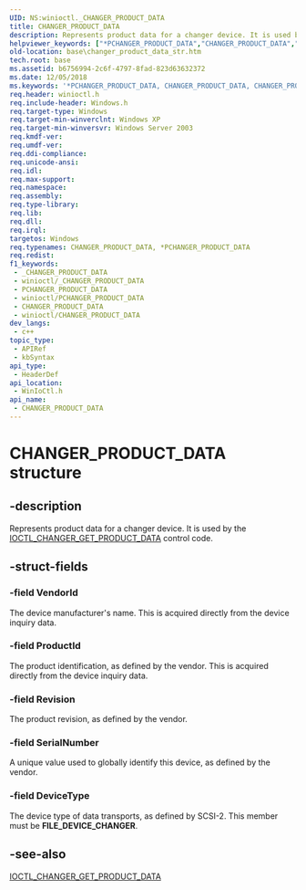```yaml
---
UID: NS:winioctl._CHANGER_PRODUCT_DATA
title: CHANGER_PRODUCT_DATA
description: Represents product data for a changer device. It is used by the IOCTL_CHANGER_GET_PRODUCT_DATA control code.
helpviewer_keywords: ["*PCHANGER_PRODUCT_DATA","CHANGER_PRODUCT_DATA","CHANGER_PRODUCT_DATA structure","PCHANGER_PRODUCT_DATA","PCHANGER_PRODUCT_DATA structure pointer","_win32_changer_product_data_str","base.changer_product_data_str","winioctl/CHANGER_PRODUCT_DATA","winioctl/PCHANGER_PRODUCT_DATA"]
old-location: base\changer_product_data_str.htm
tech.root: base
ms.assetid: b6756994-2c6f-4797-8fad-823d63632372
ms.date: 12/05/2018
ms.keywords: '*PCHANGER_PRODUCT_DATA, CHANGER_PRODUCT_DATA, CHANGER_PRODUCT_DATA structure, PCHANGER_PRODUCT_DATA, PCHANGER_PRODUCT_DATA structure pointer, _win32_changer_product_data_str, base.changer_product_data_str, winioctl/CHANGER_PRODUCT_DATA, winioctl/PCHANGER_PRODUCT_DATA'
req.header: winioctl.h
req.include-header: Windows.h
req.target-type: Windows
req.target-min-winverclnt: Windows XP
req.target-min-winversvr: Windows Server 2003
req.kmdf-ver: 
req.umdf-ver: 
req.ddi-compliance: 
req.unicode-ansi: 
req.idl: 
req.max-support: 
req.namespace: 
req.assembly: 
req.type-library: 
req.lib: 
req.dll: 
req.irql: 
targetos: Windows
req.typenames: CHANGER_PRODUCT_DATA, *PCHANGER_PRODUCT_DATA
req.redist: 
f1_keywords:
 - _CHANGER_PRODUCT_DATA
 - winioctl/_CHANGER_PRODUCT_DATA
 - PCHANGER_PRODUCT_DATA
 - winioctl/PCHANGER_PRODUCT_DATA
 - CHANGER_PRODUCT_DATA
 - winioctl/CHANGER_PRODUCT_DATA
dev_langs:
 - c++
topic_type:
 - APIRef
 - kbSyntax
api_type:
 - HeaderDef
api_location:
 - WinIoCtl.h
api_name:
 - CHANGER_PRODUCT_DATA
---
```


# CHANGER_PRODUCT_DATA structure


## -description

Represents product data for a changer device. It is used by the 
<a href="https://docs.microsoft.com/windows/desktop/api/winioctl/ni-winioctl-ioctl_changer_get_product_data">IOCTL_CHANGER_GET_PRODUCT_DATA</a> control code.

## -struct-fields

### -field VendorId

The device manufacturer's name. This is acquired directly from the device inquiry data.

### -field ProductId

The product identification, as defined by the vendor. This is acquired directly from the device inquiry data.

### -field Revision

The product revision, as defined by the vendor.

### -field SerialNumber

A unique value used to globally identify this device, as defined by the vendor.

### -field DeviceType

The device type of data transports, as defined by SCSI-2. This member must be <b>FILE_DEVICE_CHANGER</b>.

## -see-also

<a href="https://docs.microsoft.com/windows/desktop/api/winioctl/ni-winioctl-ioctl_changer_get_product_data">IOCTL_CHANGER_GET_PRODUCT_DATA</a>

